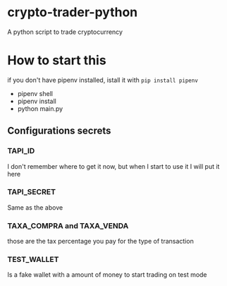 # crypto-trader-python

A python script to trade cryptocurrency

# How to start this

if you don't have pipenv installed, istall it with `pip install pipenv`

- pipenv shell
- pipenv install
- python main.py

## Configurations secrets

### TAPI_ID

I don't remember where to get it now, but when I start to use it I will put it here

### TAPI_SECRET

Same as the above

### TAXA_COMPRA and TAXA_VENDA

those are the tax percentage you pay for the type of transaction

### TEST_WALLET

Is a fake wallet with a amount of money to start trading on test mode
